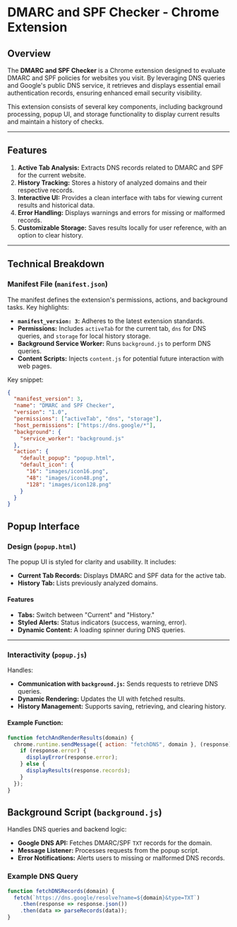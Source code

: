 # DMARC and SPF Checker - Chrome Extension

## Overview

The **DMARC and SPF Checker** is a Chrome extension designed to evaluate DMARC and SPF policies for websites you visit. By leveraging DNS queries and Google's public DNS service, it retrieves and displays essential email authentication records, ensuring enhanced email security visibility.

This extension consists of several key components, including background processing, popup UI, and storage functionality to display current results and maintain a history of checks.

---

## Features

1. **Active Tab Analysis:** Extracts DNS records related to DMARC and SPF for the current website.
2. **History Tracking:** Stores a history of analyzed domains and their respective records.
3. **Interactive UI:** Provides a clean interface with tabs for viewing current results and historical data.
4. **Error Handling:** Displays warnings and errors for missing or malformed records.
5. **Customizable Storage:** Saves results locally for user reference, with an option to clear history.

---

## Technical Breakdown

### Manifest File (`manifest.json`)

The manifest defines the extension's permissions, actions, and background tasks. Key highlights:
- **`manifest_version: 3`:** Adheres to the latest extension standards.
- **Permissions:** Includes `activeTab` for the current tab, `dns` for DNS queries, and `storage` for local history storage.
- **Background Service Worker:** Runs `background.js` to perform DNS queries.
- **Content Scripts:** Injects `content.js` for potential future interaction with web pages.

Key snippet:
```json
{
  "manifest_version": 3,
  "name": "DMARC and SPF Checker",
  "version": "1.0",
  "permissions": ["activeTab", "dns", "storage"],
  "host_permissions": ["https://dns.google/*"],
  "background": {
    "service_worker": "background.js"
  },
  "action": {
    "default_popup": "popup.html",
    "default_icon": {
      "16": "images/icon16.png",
      "48": "images/icon48.png",
      "128": "images/icon128.png"
    }
  }
}
```
## Popup Interface

### Design (`popup.html`)

The popup UI is styled for clarity and usability. It includes:

- **Current Tab Records:** Displays DMARC and SPF data for the active tab.
- **History Tab:** Lists previously analyzed domains.

#### Features

- **Tabs:** Switch between "Current" and "History."
- **Styled Alerts:** Status indicators (success, warning, error).
- **Dynamic Content:** A loading spinner during DNS queries.

---

### Interactivity (`popup.js`)

Handles:

- **Communication with `background.js`:** Sends requests to retrieve DNS queries.
- **Dynamic Rendering:** Updates the UI with fetched results.
- **History Management:** Supports saving, retrieving, and clearing history.

#### Example Function:
```javascript
function fetchAndRenderResults(domain) {
  chrome.runtime.sendMessage({ action: "fetchDNS", domain }, (response) => {
    if (response.error) {
      displayError(response.error);
    } else {
      displayResults(response.records);
    }
  });
}
```

## Background Script (`background.js`)

Handles DNS queries and backend logic:

- **Google DNS API:** Fetches DMARC/SPF `TXT` records for the domain.
- **Message Listener:** Processes requests from the popup script.
- **Error Notifications:** Alerts users to missing or malformed DNS records.

### Example DNS Query
```javascript
function fetchDNSRecords(domain) {
  fetch(`https://dns.google/resolve?name=${domain}&type=TXT`)
    .then(response => response.json())
    .then(data => parseRecords(data));
}
```